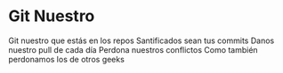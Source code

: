 # Git Nuestro

Git nuestro que estás en los repos
Santificados sean tus commits
Danos nuestro pull de cada día 
Perdona nuestros conflictos
Como también perdonamos los de otros geeks